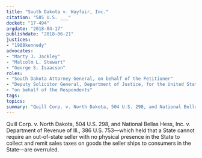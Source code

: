 ```yaml
---
title: "South Dakota v. Wayfair, Inc."
citation: "585 U.S. ___"
docket: "17-494"
argdate: "2018-04-17"
publishdate: "2018-06-21"
justices:
- "1988kennedy"
advocates:
- "Marty J. Jackley"
- "Malcolm L. Stewart"
- "George S. Isaacson"
roles:
- "South Dakota Attorney General, on behalf of the Petitioner"
- "Deputy Solicitor General, Department of Justice, for the United States, as amicus curiae, supporting the Petitioner"
- "on behalf of the Respondents"
tags:
topics:
summary: "Quill Corp. v. North Dakota, 504 U.S. 298, and National Bellas Hess, Inc. v. Department of Revenue of Ill., 386 U.S. 753—which held that a State cannot require an out-of-state seller with no physical presence in the State to collect and remit sales taxes on goods the seller ships to consumers in the State—are overruled."
---
```

Quill Corp. v. North Dakota, 504 U.S. 298, and National Bellas Hess, Inc. v. Department of Revenue of Ill., 386 U.S. 753—which held that a State cannot require an out-of-state seller with no physical presence in the State to collect and remit sales taxes on goods the seller ships to consumers in the State—are overruled.

